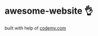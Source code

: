 # awesome-website :ok_hand:                                                                                                                                                                                                                                                                                                     
built with help of <a href="http://johnelder.com/">codemy.com</a>
